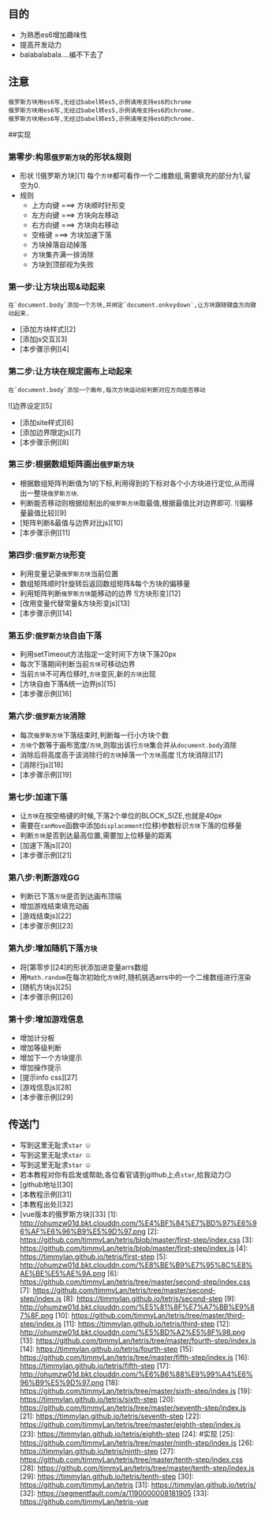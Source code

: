 ## 目的
* 为熟悉es6增加趣味性
* 提高开发动力
* balabalabala....编不下去了

## 注意
    俄罗斯方块用es6写,无经过babel转es5,示例请用支持es6的chrome
    俄罗斯方块用es6写,无经过babel转es5,示例请用支持es6的chrome.
    俄罗斯方块用es6写,无经过babel转es5,示例请用支持es6的chrome.
    
##实现

### 第零步:构思`俄罗斯方块`的形状&规则
* 形状
![俄罗斯方块][1]
每个`方块`都可看作一个二维数组,需要填充的部分为1,留空为0.
* 规则
    * 上方向键 ===> 方块顺时针形变
    * 左方向键 ===> 方块向左移动
    * 右方向键 ===> 方块向右移动
    * 空格键 ===> 方块加速下落
    * 方块掉落自动掉落
    * 方块集齐满一排消除
    * 方块到顶部视为失败

### 第一步:让方块出现&动起来
    在`document.body`添加一个方块,并绑定`document.onkeydown`,让方块跟随键盘方向键动起来.
* [添加方块样式][2]
* [添加js交互][3]
* [本步骤示例][4]

### 第二步:让方块在规定画布上动起来
    在`document.body`添加一个画布,每次方块运动前判断对应方向能否移动
![边界设定][5]
* [添加site样式][6]
* [添加边界限定js][7]
* [本步骤示例][8]

### 第三步:根据数组矩阵画出`俄罗斯方块`
* 根据数组矩阵判断值为1的下标,利用得到的下标对各个小方块进行定位,从而得出一整块`俄罗斯方块`.
* 判断能否移动则根据绘制出的`俄罗斯方块`取最值,根据最值比对边界即可.
![偏移量最值比较][9]
* [矩阵判断&最值与边界对比js][10]
* [本步骤示例][11]

### 第四步:`俄罗斯方块`形变
* 利用变量记录`俄罗斯方块`当前位置
* 数组矩阵顺时针旋转后返回数组矩阵&每个方块的偏移量
* 利用矩阵判断`俄罗斯方块`能移动的边界
![方块形变][12]
* [改用变量代替常量&方块形变js][13]
* [本步骤示例][14]

### 第五步:`俄罗斯方块`自由下落
* 利用setTimeout方法指定一定时间下方块下落20px
* 每次下落期间判断当前`方块`可移动边界
* 当前`方块`不可再位移时,`方块`变灰,新的`方块`出现
* [方块自由下落&统一边界js][15]
* [本步骤示例][16]

### 第六步:`俄罗斯方块`消除
* 每次`俄罗斯方块`下落结束时,判断每一行小方块个数
* `方块`个数等于画布宽度/`方块`,则取出该行`方块`集合并从`document.body`消除
* 消除后将高度高于该消除行的`方块`掉落一个`方块`高度
![方块消除][17]
* [消除行js][18]
* [本步骤示例][19]

### 第七步:加速下落
* 让`方块`在按空格键的时候,下落2个单位的BLOCK_SIZE,也就是40px
* 需要在`canMove`函数中添加`displacement`(位移)参数标识`方块`下落的位移量
* 判断`方块`是否到达最高位置,需要加上位移量的距离
* [加速下落js][20]
* [本步骤示例][21]

### 第八步:判断游戏GG
* 判断已下落`方块`是否到达画布顶端
* 增加游戏结束填充动画
* [游戏结束js][22]
* [本步骤示例][23]
 
### 第九步:增加随机下落`方块`
* 将[第零步][24]的形状添加进变量arrs数组
* 用`Math.random`在每次初始化`方块`时,随机挑选arrs中的一个二维数组进行渲染
* [随机方块js][25]
* [本步骤示例][26]

### 第十步:增加游戏信息
* 增加计分板
* 增加等级判断
* 增加下一个方块提示
* 增加操作提示
* [提示info css][27]
* [游戏信息js][28]
* [本步骤示例][29]

## 传送门
* 写到这里无耻求`star` :relaxed:  
* 写到这里无耻求`star` :relaxed:
* 写到这里无耻求`star` :relaxed:
* 若本教程对你有启发或帮助,各位看官请到github上点`star`,给我动力:smirk:
* [github地址][30]  
* [本教程示例][31]  
* [本教程出处][32]
* [vue版本的俄罗斯方块][33]
  [1]: http://ohumzw01d.bkt.clouddn.com/%E4%BF%84%E7%BD%97%E6%96%AF%E6%96%B9%E5%9D%97.png
  [2]: https://github.com/timmyLan/tetris/blob/master/first-step/index.css
  [3]: https://github.com/timmyLan/tetris/blob/master/first-step/index.js
  [4]: https://timmylan.github.io/tetris/first-step
  [5]: http://ohumzw01d.bkt.clouddn.com/%E8%BE%B9%E7%95%8C%E8%AE%BE%E5%AE%9A.png
  [6]: https://github.com/timmyLan/tetris/tree/master/second-step/index.css
  [7]: https://github.com/timmyLan/tetris/tree/master/second-step/index.js
  [8]: https://timmylan.github.io/tetris/second-step
  [9]: http://ohumzw01d.bkt.clouddn.com/%E5%81%8F%E7%A7%BB%E9%87%8F.png
  [10]: https://github.com/timmyLan/tetris/tree/master/third-step/index.js
  [11]: https://timmylan.github.io/tetris/third-step
  [12]: http://ohumzw01d.bkt.clouddn.com/%E5%BD%A2%E5%8F%98.png
  [13]: https://github.com/timmyLan/tetris/tree/master/fourth-step/index.js
  [14]: https://timmylan.github.io/tetris/fourth-step
  [15]: https://github.com/timmyLan/tetris/tree/master/fifth-step/index.js
  [16]: https://timmylan.github.io/tetris/fifth-step
  [17]: http://ohumzw01d.bkt.clouddn.com/%E6%B6%88%E9%99%A4%E6%96%B9%E5%9D%97.png
  [18]: https://github.com/timmyLan/tetris/tree/master/sixth-step/index.js
  [19]: https://timmylan.github.io/tetris/sixth-step
  [20]: https://github.com/timmyLan/tetris/tree/master/seventh-step/index.js
  [21]: https://timmylan.github.io/tetris/seventh-step
  [22]: https://github.com/timmyLan/tetris/tree/master/eighth-step/index.js
  [23]: https://timmylan.github.io/tetris/eighth-step
  [24]: #实现
  [25]: https://github.com/timmyLan/tetris/tree/master/ninth-step/index.js
  [26]: https://timmylan.github.io/tetris/ninth-step
  [27]: https://github.com/timmyLan/tetris/tree/master/tenth-step/index.css
  [28]: https://github.com/timmyLan/tetris/tree/master/tenth-step/index.js
  [29]: https://timmylan.github.io/tetris/tenth-step
  [30]: https://github.com/timmyLan/tetris
  [31]: https://timmylan.github.io/tetris/
  [32]: https://segmentfault.com/a/1190000008181905
  [33]: https://github.com/timmyLan/tetris-vue
